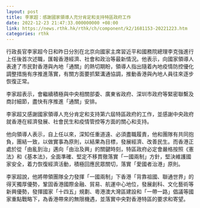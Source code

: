 ```yaml
---
layout: post
title: 李家超：感謝國家領導人充分肯定和支持特區政府工作
date: 2022-12-23 21:47:33.000000000 +08:00
link: https://news.rthk.hk/rthk/ch/component/k2/1681153-20221223.htm
categories: rthk
---
```


行政長官李家超今日和昨日分別在北京向國家主席習近平和國務院總理李克強進行上任後首次述職，匯報香港經濟、社會和政治等最新情況。他表示，向國家領導人表達了市民對香港與內地「通關」的熱切期盼，領導人指出隨着內地疫情防控優化調整措施有序推進落實，有關方面要抓緊溝通協調，推動香港與內地人員往來逐步恢復正常。

李家超表示，會繼續積極與中央相關部委、廣東省政府、深圳市政府等緊密聯繫及商討細節，盡快有序推進「通關」安排。

李家超又感謝國家領導人充分肯定和支持第六屆特區政府的工作，並感謝中央政府就香港在經濟發展、社會民生和疫情管控等方面的關心和支持。

他向領導人表示，自上任以來，深知任重道遠、必須盡職履責，他和團隊有共同抱負，團結一致，以做實事為原則，以結果為目標，發展經濟、改善民生。而香港正處於從「由亂到治」邁向「由治及興」的關鍵時刻，特區政府必定會嚴格按照《憲法》和《基本法》，全面準確、堅定不移貫徹落實「一國兩制」方針，堅決維護國家安全，着力恢復經濟活動，積極回應民眾關切，落實「愛國者治港」原則。

李家超說，他將帶領團隊全力發揮「一國兩制」下香港「背靠祖國、聯通世界」的得天獨厚優勢，鞏固香港國際金融、貿易、航運中心地位，發展創科、文化藝術等新興優勢，發揮國家「十四五」規劃、粵港澳大灣區建設和「一帶一路」倡議等國家重點戰略下，為香港帶來的無限機遇，並落實中央對香港特區的要求和寄望。
